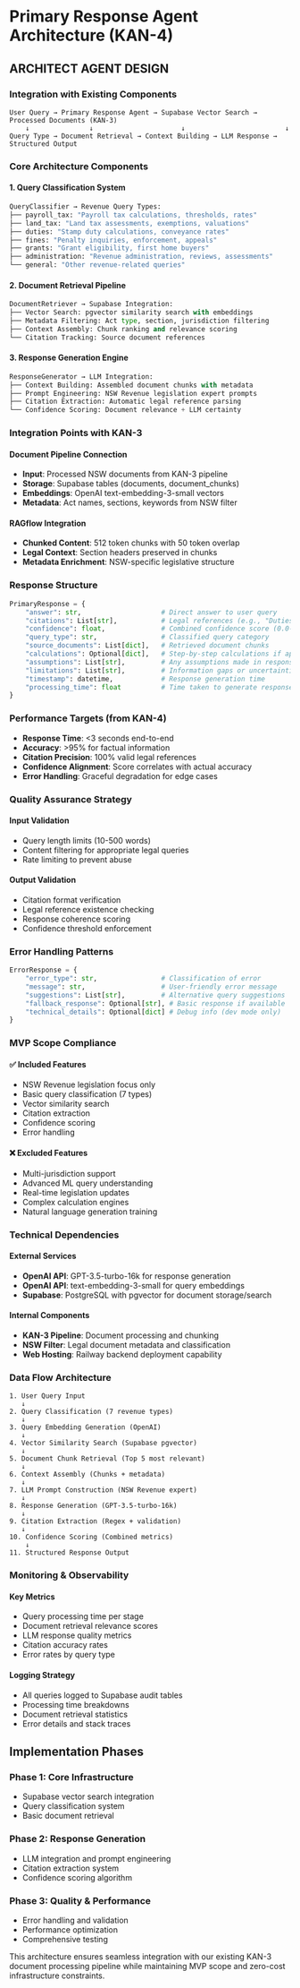 # Primary Response Agent Architecture (KAN-4)

## **ARCHITECT AGENT DESIGN**

### **Integration with Existing Components**
```
User Query → Primary Response Agent → Supabase Vector Search → Processed Documents (KAN-3)
    ↓               ↓                      ↓                         ↓
Query Type → Document Retrieval → Context Building → LLM Response → Structured Output
```

### **Core Architecture Components**

#### **1. Query Classification System**
```python
QueryClassifier → Revenue Query Types:
├── payroll_tax: "Payroll tax calculations, thresholds, rates"
├── land_tax: "Land tax assessments, exemptions, valuations"
├── duties: "Stamp duty calculations, conveyance rates"
├── fines: "Penalty inquiries, enforcement, appeals"
├── grants: "Grant eligibility, first home buyers"
├── administration: "Revenue administration, reviews, assessments"
└── general: "Other revenue-related queries"
```

#### **2. Document Retrieval Pipeline**
```python
DocumentRetriever → Supabase Integration:
├── Vector Search: pgvector similarity search with embeddings
├── Metadata Filtering: Act type, section, jurisdiction filtering
├── Context Assembly: Chunk ranking and relevance scoring
└── Citation Tracking: Source document references
```

#### **3. Response Generation Engine**
```python
ResponseGenerator → LLM Integration:
├── Context Building: Assembled document chunks with metadata
├── Prompt Engineering: NSW Revenue legislation expert prompts
├── Citation Extraction: Automatic legal reference parsing
└── Confidence Scoring: Document relevance + LLM certainty
```

### **Integration Points with KAN-3**

#### **Document Pipeline Connection**
- **Input**: Processed NSW documents from KAN-3 pipeline
- **Storage**: Supabase tables (documents, document_chunks)
- **Embeddings**: OpenAI text-embedding-3-small vectors
- **Metadata**: Act names, sections, keywords from NSW filter

#### **RAGflow Integration**
- **Chunked Content**: 512 token chunks with 50 token overlap
- **Legal Context**: Section headers preserved in chunks
- **Metadata Enrichment**: NSW-specific legislative structure

### **Response Structure**

```python
PrimaryResponse = {
    "answer": str,                    # Direct answer to user query
    "citations": List[str],           # Legal references (e.g., "Duties Act 1997 s31")
    "confidence": float,              # Combined confidence score (0.0-1.0)
    "query_type": str,                # Classified query category
    "source_documents": List[dict],   # Retrieved document chunks
    "calculations": Optional[dict],   # Step-by-step calculations if applicable
    "assumptions": List[str],         # Any assumptions made in response
    "limitations": List[str],         # Information gaps or uncertainties
    "timestamp": datetime,            # Response generation time
    "processing_time": float          # Time taken to generate response
}
```

### **Performance Targets (from KAN-4)**
- **Response Time**: <3 seconds end-to-end
- **Accuracy**: >95% for factual information
- **Citation Precision**: 100% valid legal references
- **Confidence Alignment**: Score correlates with actual accuracy
- **Error Handling**: Graceful degradation for edge cases

### **Quality Assurance Strategy**

#### **Input Validation**
- Query length limits (10-500 words)
- Content filtering for appropriate legal queries
- Rate limiting to prevent abuse

#### **Output Validation**
- Citation format verification
- Legal reference existence checking
- Response coherence scoring
- Confidence threshold enforcement

### **Error Handling Patterns**

```python
ErrorResponse = {
    "error_type": str,                # Classification of error
    "message": str,                   # User-friendly error message
    "suggestions": List[str],         # Alternative query suggestions
    "fallback_response": Optional[str], # Basic response if available
    "technical_details": Optional[dict] # Debug info (dev mode only)
}
```

### **MVP Scope Compliance**

#### **✅ Included Features**
- NSW Revenue legislation focus only
- Basic query classification (7 types)
- Vector similarity search
- Citation extraction
- Confidence scoring
- Error handling

#### **❌ Excluded Features**
- Multi-jurisdiction support
- Advanced ML query understanding
- Real-time legislation updates
- Complex calculation engines
- Natural language generation training

### **Technical Dependencies**

#### **External Services**
- **OpenAI API**: GPT-3.5-turbo-16k for response generation
- **OpenAI API**: text-embedding-3-small for query embeddings
- **Supabase**: PostgreSQL with pgvector for document storage/search

#### **Internal Components**
- **KAN-3 Pipeline**: Document processing and chunking
- **NSW Filter**: Legal document metadata and classification
- **Web Hosting**: Railway backend deployment capability

### **Data Flow Architecture**

```
1. User Query Input
   ↓
2. Query Classification (7 revenue types)
   ↓
3. Query Embedding Generation (OpenAI)
   ↓
4. Vector Similarity Search (Supabase pgvector)
   ↓
5. Document Chunk Retrieval (Top 5 most relevant)
   ↓
6. Context Assembly (Chunks + metadata)
   ↓
7. LLM Prompt Construction (NSW Revenue expert)
   ↓
8. Response Generation (GPT-3.5-turbo-16k)
   ↓
9. Citation Extraction (Regex + validation)
   ↓
10. Confidence Scoring (Combined metrics)
    ↓
11. Structured Response Output
```

### **Monitoring & Observability**

#### **Key Metrics**
- Query processing time per stage
- Document retrieval relevance scores
- LLM response quality metrics
- Citation accuracy rates
- Error rates by query type

#### **Logging Strategy**
- All queries logged to Supabase audit tables
- Processing time breakdowns
- Document retrieval statistics
- Error details and stack traces

## **Implementation Phases**

### **Phase 1**: Core Infrastructure
- Supabase vector search integration
- Query classification system
- Basic document retrieval

### **Phase 2**: Response Generation
- LLM integration and prompt engineering
- Citation extraction system
- Confidence scoring algorithm

### **Phase 3**: Quality & Performance
- Error handling and validation
- Performance optimization
- Comprehensive testing

This architecture ensures seamless integration with our existing KAN-3 document processing pipeline while maintaining MVP scope and zero-cost infrastructure constraints.